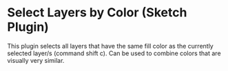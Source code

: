 # Select Layers by Color (Sketch Plugin)

This plugin selects all layers that have the same fill color as the currently selected layer/s (command shift c).
Can be used to combine colors that are visually very similar.